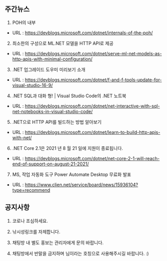 ## 주간뉴스

1) POH의 내부
- URL : https://devblogs.microsoft.com/dotnet/internals-of-the-poh/

2) 최소한의 구성으로 ML.NET 모델을 HTTP API로 제공
- URL : https://devblogs.microsoft.com/dotnet/serve-ml-net-models-as-http-apis-with-minimal-configuration/

3) .NET 업그레이드 도우미 미리보기 소개
- URL : https://devblogs.microsoft.com/dotnet/f-and-f-tools-update-for-visual-studio-16-9/

4) .NET SQL과 대화 형! | Visual Studio Code의 .NET 노트북
- URL : https://devblogs.microsoft.com/dotnet/net-interactive-with-sql-net-notebooks-in-visual-studio-code/

5) .NET으로 HTTP API를 빌드하는 방법 알아보기
- URL : https://devblogs.microsoft.com/dotnet/learn-to-build-http-apis-with-net/

6) .NET Core 2.1은 2021 년 8 월 21 일에 지원이 종료됩니다.
- URL : https://devblogs.microsoft.com/dotnet/net-core-2-1-will-reach-end-of-support-on-august-21-2021/

7) MS, 작업 자동화 도구 Power Automate Desktop 무료화 발표
- URL : https://www.clien.net/service/board/news/15936104?type=recommend

## 공지사항

1) 코로나 조심하세요.

2) 낚시성링크를 자제합니다.

3) 채팅방 내 별도 홍보는 관리자에게 문의 바랍니다. 

4) 채팅방에서 반말을 금지하며 님이라는 호칭으로 사용해주시길 바랍니다. :)
